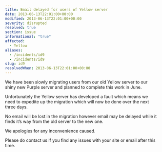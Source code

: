 ```yaml
---
title: Email delayed for users of Yellow server
date: 2013-06-13T22:01:00+00:00
modified: 2013-06-13T22:01:00+00:00
severity: disrupted
resolved: true
section: issue
informational: "true"
affected:
  - Yellow
aliases:
  - /incidents/id9
  - /incidents/id9
slug: id9
resolvedWhen: 2013-06-13T22:01:00+00:00
---
```


We have been slowly migrating users from our old Yellow server to our shiny new Purple server and planned to complete this work in June. 

Unfortunately the Yellow server has developed a fault which means we need to expedite up the migration which will now be done over the next three days.

No email will be lost in the migration however email may be delayed while it finds it’s way from the old server to the new one.

We apologies for any inconvenience caused.

Please do contact us if you find any issues with your site or email after this time.

